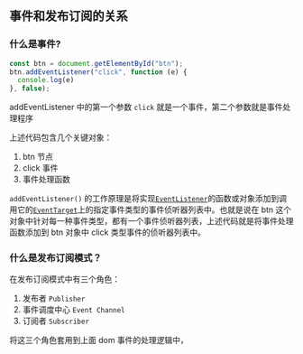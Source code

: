 
## 事件和发布订阅的关系

### 什么是事件?

```js
const btn = document.getElementById("btn");
btn.addEventListener("click", function (e) {
  console.log(e)
}, false);
```

addEventListener 中的第一个参数 `click` 就是一个事件，第二个参数就是事件处理程序

上述代码包含几个关键对象：

1. btn 节点
2. click 事件
3. 事件处理函数

`addEventListener()` 的工作原理是将实现[`EventListener`](https://developer.mozilla.org/zh-CN/docs/Web/API/EventListener)的函数或对象添加到调用它的[`EventTarget`](https://developer.mozilla.org/zh-CN/docs/Web/API/EventTarget)上的指定事件类型的事件侦听器列表中。也就是说在 btn 这个对象中针对每一种事件类型，都有一个事件侦听器列表，上述代码就是将事件处理函数添加到 btn 对象中 click 类型事件的侦听器列表中。



### 什么是发布订阅模式？

在发布订阅模式中有三个角色：

1. 发布者 `Publisher` 
2. 事件调度中心 `Event Channel` 
3. 订阅者 `Subscriber`

将这三个角色套用到上面 dom 事件的处理逻辑中，